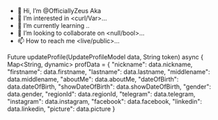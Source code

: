 - 👋 Hi, I’m @OfficiallyZeus Aka <RA>
- 👀 I’m interested in <curl/Var>...
- 🌱 I’m currently learning <char>..
- 💞️ I’m looking to collaborate on <null/bool>...
- 📫 How to reach me <live/public>...

<!---
OfficiallyZeus/OfficiallyZeus is a ✨ special ✨ repository because its `README.md` (this file) appears on your GitHub profile.
You can click the Preview link to take a look at your changes.
--->
Future<RA> updateProfile(UpdateProfileModel data, String token) async {
Map<String, dynamic> profData = {
  "nickname": data.nickname,
  "firstname": data.firstname,
  "lastname": data.lastname,
  "middlename": data.middlename,
  "aboutMe": data.aboutMe,
  "dateOfBirth": data.dateOfBirth,
  "showDateOfBirth": data.showDateOfBirth,
  "gender": data.gender,
  "regionId": data.regionId,
  "telegram": data.telegram,
  "instagram": data.instagram,
  "facebook": data.facebook,
  "linkedin": data.linkedin,
  "picture": data.picture }
